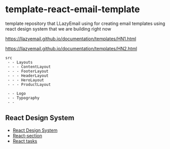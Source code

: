 # template-react-email-template

template repository that LLazyEmail using for creating email templates using react design system that we are building right now


https://llazyemail.github.io/documentation/templates/HN1.html

https://llazyemail.github.io/documentation/templates/HN2.html

```
src
 - - Layouts
 - - - ContentLayout
 - - - FooterLayout
 - - - HeaderLayout
 - - - HeroLayout
 - - - ProductLayout

 - - Logo
 - - Typography
 - - 

 ```

## React Design System
- [React Design System](https://llazyemail.github.io/documentation/docs/React-Design-System)
- [React-section](https://llazyemail.github.io/documentation/docs/React-Design-System/React-section)
- [React tasks](https://llazyemail.github.io/documentation/docs/React-Design-System/react-tasks)
